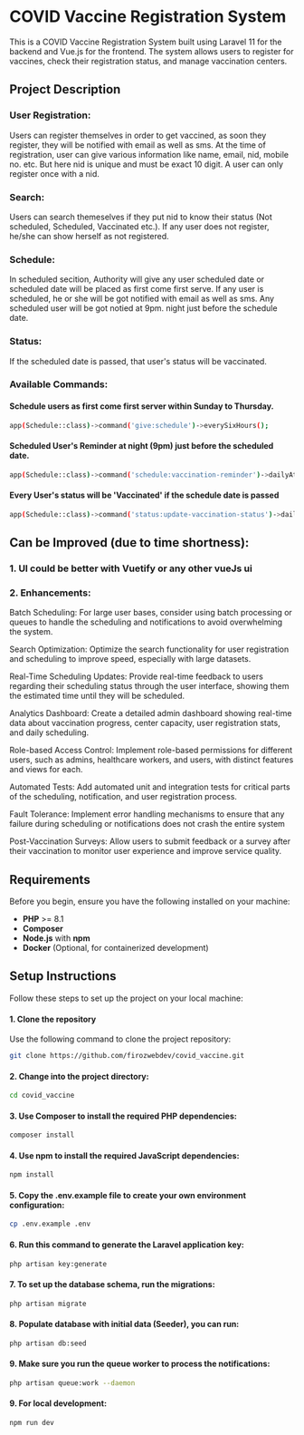 # COVID Vaccine Registration System

This is a COVID Vaccine Registration System built using Laravel 11 for the backend and Vue.js for the frontend. The system allows users to register for vaccines, check their registration status, and manage vaccination centers.
## Project Description

### User Registration: 
Users can register themselves in order to get vaccined, as soon they register, they will be notified with email as well as sms. At the time of registration, user can give various information like name, email, nid, mobile no. etc. But here nid is unique and must be exact 10 digit. A user can only register once with a nid. 
### Search:  
Users can search themeselves if they put nid to know their status (Not scheduled, Scheduled, Vaccinated etc.). If any user does not register, he/she can show herself as not registered.

### Schedule:  
In scheduled secition, Authority will give any user scheduled date or scheduled date will be placed as first come first serve. If any user is scheduled, he or she will be got notified with email as well as sms. Any scheduled user will be got notied at 9pm. night just before the schedule date.

### Status: 
If the scheduled date is passed, that user's status will be vaccinated.

### Available Commands:
####  Schedule users as first come first server within Sunday to Thursday.
```bash
app(Schedule::class)->command('give:schedule')->everySixHours();

```

####  Scheduled User's Reminder at night (9pm) just before the scheduled date.
```bash
app(Schedule::class)->command('schedule:vaccination-reminder')->dailyAt('21:00');

```

####  Every User's status will be 'Vaccinated' if the schedule date is passed
```bash
app(Schedule::class)->command('status:update-vaccination-status')->daily()->at('00:00');

```


## Can be Improved (due to time shortness):
### 1. UI could be better with Vuetify or any other vueJs ui
### 2. Enhancements:
 
Batch Scheduling: For large user bases, consider using batch processing or queues to handle the scheduling and notifications to avoid overwhelming the system.

Search Optimization: Optimize the search functionality for user registration and scheduling to improve speed, especially with large datasets.

Real-Time Scheduling Updates: Provide real-time feedback to users regarding their scheduling status through the user interface, showing them the estimated time until they will be scheduled.

Analytics Dashboard: Create a detailed admin dashboard showing real-time data about vaccination progress, center capacity, user registration stats, and daily scheduling.

Role-based Access Control: Implement role-based permissions for different users, such as admins, healthcare workers, and users, with distinct features and views for each.

Automated Tests: Add automated unit and integration tests for critical parts of the scheduling, notification, and user registration process.

Fault Tolerance: Implement error handling mechanisms to ensure that any failure during scheduling or notifications does not crash the entire system

Post-Vaccination Surveys: Allow users to submit feedback or a survey after their vaccination to monitor user experience and improve service quality.

## Requirements

Before you begin, ensure you have the following installed on your machine:

- **PHP** >= 8.1
- **Composer**
- **Node.js** with **npm**
- **Docker** (Optional, for containerized development)

## Setup Instructions

Follow these steps to set up the project on your local machine:

#### 1. Clone the repository

Use the following command to clone the project repository:

```bash
git clone https://github.com/firozwebdev/covid_vaccine.git

```
#### 2. Change into the project directory:

```bash
cd covid_vaccine

```

#### 3. Use Composer to install the required PHP dependencies:

```bash
composer install

```
#### 4. Use npm to install the required JavaScript dependencies:

```bash
npm install

```
#### 5. Copy the .env.example file to create your own environment configuration:

```bash
cp .env.example .env

```

#### 6. Run this command to generate the Laravel application key:

```bash
php artisan key:generate

```

#### 7. To set up the database schema, run the migrations:

```bash
php artisan migrate

```
#### 8. Populate  database with initial data (Seeder), you can run:

```bash
php artisan db:seed

```

#### 9. Make sure you run the queue worker to process the notifications:

```bash
php artisan queue:work --daemon

```

#### 9. For local development:

```bash
npm run dev

```